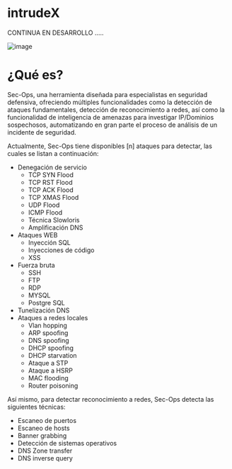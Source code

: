 # intrudeX

CONTINUA EN DESARROLLO .....

![image](https://github.com/ferhs343/intrudeX/assets/114626248/9eadadb8-5fc6-4b82-a5d6-14c4f41ed118)


# ¿Qué es?

Sec-Ops, una herramienta diseñada para especialistas en seguridad defensiva, ofreciendo múltiples funcionalidades como la detección de ataques fundamentales, detección de reconocimiento a redes, así como la funcionalidad de inteligencia de amenazas para investigar IP/Dominios sospechosos, automatizando en gran parte el proceso de análisis de un incidente de seguridad.

Actualmente, Sec-Ops tiene disponibles [n] ataques para detectar, las cuales se listan a continuación:

* Denegación de servicio
  * TCP SYN Flood
  * TCP RST Flood
  * TCP ACK Flood
  * TCP XMAS Flood
  * UDP Flood
  * ICMP Flood
  * Técnica Slowloris
  * Amplificación DNS
* Ataques WEB 
  * Inyección SQL
  * Inyecciones de código
  * XSS
* Fuerza bruta
  * SSH
  * FTP
  * RDP
  * MYSQL
  * Postgre SQL
* Tunelización DNS
* Ataques a redes locales
  * Vlan hopping
  * ARP spoofing
  * DNS spoofing
  * DHCP spoofing
  * DHCP starvation
  * Ataque a STP
  * Ataque a HSRP
  * MAC flooding
  * Router poisoning

Así mismo, para detectar reconocimiento a redes, Sec-Ops detecta las siguientes técnicas:

* Escaneo de puertos
* Escaneo de hosts
* Banner grabbing
* Detección de sistemas operativos
* DNS Zone transfer
* DNS inverse query













